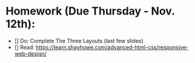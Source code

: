 # Homework (Due Thursday - Nov. 12th):

- [] Do: Complete The Three Layouts (last few slides)
- [] Read: https://learn.shayhowe.com/advanced-html-css/responsive-web-design/

